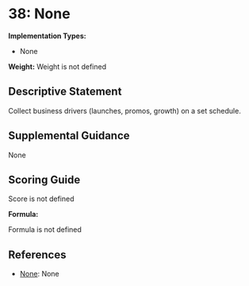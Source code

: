 # 38: None

**Implementation Types:**

- None

**Weight:** Weight is not defined

## Descriptive Statement

Collect business drivers (launches, promos, growth) on a set schedule.

## Supplemental Guidance

None

## Scoring Guide

Score is not defined

**Formula:**

Formula is not defined

## References

- [None](None): None
